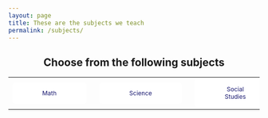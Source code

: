 ```yaml
---
layout: page
title: These are the subjects we teach
permalink: /subjects/
---
```

<html>
<head>
<style>
.button {
   background-color: white;
   border: none;
   color: midnightblue;
   padding: 14px 60px;
   text-align: center;
   text-decoration: none;
   display: inline-block;
   font-size: 12px;
   border-radius: 6px;
   margin-right: 10px;
   max-width: 70px;
}
   
</style>
</head>
<body>

<h2 align="center">Choose from the following subjects</h2>

<table align="center">
  <tr>
    <td><a href="#" class="button">Math</a></td>
    <td><a href="#" class="button">Science</a></td>
    <td><a href="#" class="button">Social Studies</a></td>
    <td><a href="#" class="button">English</a></td>
    <td><a href="#" class="button">World Language</a></td>
  </tr>
</table>

</body>
<!--We can use the hover ability to add buttons underneath-->
</html>
